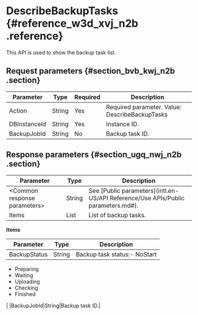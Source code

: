 # DescribeBackupTasks {#reference_w3d_xvj_n2b .reference}

This API is used to show the backup task list.

## Request parameters {#section_bvb_kwj_n2b .section}

|Parameter|Type|Required|Description|
|---------|----|--------|-----------|
|Action|String|Yes|Required parameter. Value: DescribeBackupTasks|
|DBInstanceId|String|Yes|Instance ID.|
|BackupJobId|String|No|Backup task ID.|

## Response parameters {#section_ugq_nwj_n2b .section}

|Parameter|Type|Description|
|---------|----|-----------|
|<Common response parameters\>|String|See [Public parameters](intl.en-US/API Reference/Use APIs/Public parameters.md#).|
|Items|List|List of backup tasks.|

**Items**

|Parameter|Type|Description|
|---------|----|-----------|
|BackupStatus|String|Backup task status:-   NoStart
-   Preparing
-   Waiting
-   Uploading
-   Checking
-   Finished

|
|BackupJobId|String|Backup task ID.|

